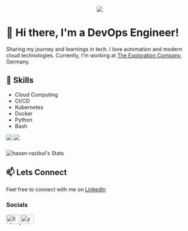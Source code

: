 <p align="center">
  <!-- Typing SVG by DenverCoder1 - https://github.com/DenverCoder1/readme-typing-svg -->
  <a href="https://github.com/DenverCoder1/readme-typing-svg">
    <img src="https://readme-typing-svg.demolab.com/?lines=Devops%20engineer;3%2B%20years%20of%20coding%20experience;Always%20learning%20new%20things&font=Fira%20Code&center=true&width=440&height=45&color=f75c7e&vCenter=true&pause=1000&size=22" /></a>
</p>

# 👋 Hi there, I'm a DevOps Engineer!

Sharing my journey and learnings in tech. I love automation and modern cloud technologies.
Currently, I'm working at [The Exploration Company](https://www.exploration.space/nyx), Germany.

## 🚀 Skills

- Cloud Computing
- CI/CD
- Kubernetes
- Docker
- Python
- Bash

<div align="left">
    <img src="https://skillicons.dev/icons?i=python,aws,terraform,docker,kubernetes,github,githubactions" />
    <img src="https://skillicons.dev/icons?i=linux,prometheus,grafana,mongodb,postgres" /><br>
</div>

###

![hasan-razibul's Stats](https://github-readme-stats-tau-blush.vercel.app/api?username=hasan-razibul&theme=vue-dark&show_icons=true&hide_border=true&include_all_commits=true&rank_icon=github&border_radius=10&custom_title="Growing_Slowly")



## 📫 Lets Connect

Feel free to connect with me on [LinkedIn](https://www.linkedin.com/in/razibul-hasan/)
<h3 align="left"></h3>


### Socials

<div align="left">
  <a href="https://www.linkedin.com/in/razibul-hasan/">
    <img src="https://raw.githubusercontent.com/maurodesouza/profile-readme-generator/master/src/assets/icons/social/linkedin/default.svg" width="35" height="25" alt="linkedin logo"  />
  </a>
  <a href="https://www.youtube.com/channel/devkube/">
    <img src="https://raw.githubusercontent.com/maurodesouza/profile-readme-generator/master/src/assets/icons/social/youtube/default.svg" width="35" height="25" alt="youtube logo"  />
  </a>
</div>

